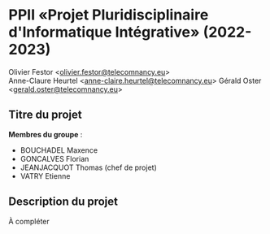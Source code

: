# PPII «Projet Pluridisciplinaire d'Informatique Intégrative» (2022-2023)

Olivier Festor <<olivier.festor@telecomnancy.eu>>  
Anne-Claure Heurtel <<anne-claire.heurtel@telecomnancy.eu>>
Gérald Oster <<gerald.oster@telecomnancy.eu>>  


## Titre du projet

**Membres du groupe** :
- BOUCHADEL Maxence
- GONCALVES Florian
- JEANJACQUOT Thomas (chef de projet)
- VATRY Etienne

## Description du projet

À compléter
